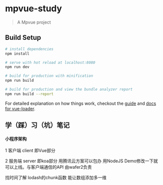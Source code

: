 # mpvue-study

> A Mpvue project

## Build Setup

``` bash
# install dependencies
npm install

# serve with hot reload at localhost:8080
npm run dev

# build for production with minification
npm run build

# build for production and view the bundle analyzer report
npm run build --report
```

For detailed explanation on how things work, checkout the [guide](http://vuejs-templates.github.io/webpack/) and [docs for vue-loader](http://vuejs.github.io/vue-loader).

## 学（踩）习（坑）笔记

#### 小程序架构

1 客户端 client 即Vue部分

2 服务端 server 即koa部分 用腾讯云方案可以包办 用NodeJS Demo修改一下就可以上线。与客户端通信的API 由wafer2负责

找时间了解 lodash的chunk函数 能让数组添加多一维
